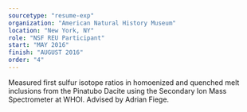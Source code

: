 ```yaml
---
sourcetype: "resume-exp"
organization: "American Natural History Museum"
location: "New York, NY"
role: "NSF REU Participant"
start: "MAY 2016"
finish: "AUGUST 2016"
order: "4"
---
```


Measured first sulfur isotope ratios in homoenized and quenched melt inclusions from the Pinatubo Dacite using the Secondary Ion Mass Spectrometer at WHOI. Advised by Adrian Fiege.
